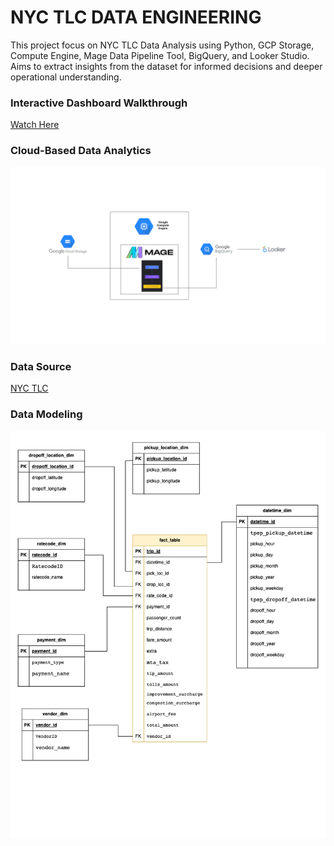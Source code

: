 # NYC TLC DATA ENGINEERING 
This project focus on NYC TLC Data Analysis using Python, GCP Storage, Compute Engine, Mage Data Pipeline Tool, BigQuery, and Looker Studio. Aims to extract insights from the dataset for informed decisions and deeper operational understanding.

### Interactive Dashboard Walkthrough
[Watch Here](https://youtu.be/0o6VXLd1TR8)

### Cloud-Based Data Analytics 
![Architecture](resources/architecture.png)

### Data Source 
[NYC TLC](https://www.nyc.gov/site/tlc/about/tlc-trip-record-data.page)

### Data Modeling
![Fact-Dimension Model](resources/data_model.png)


